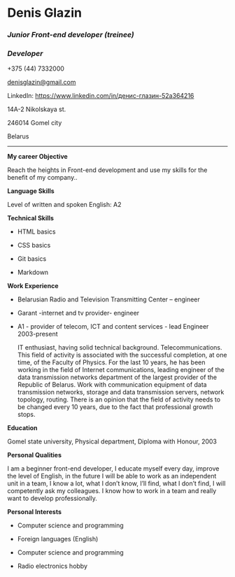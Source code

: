 
# Denis Glazin		

### _Junior Front-end developer (treinee)_
### _Developer_

+375 (44) 7332000 

[denisglazin@gmail.com](mailto:denisglazin@gmail.com)

LinkedIn: https://www.linkedin.com/in/денис-глазин-52a364216

14A-2 Nikolskaya st.

246014 Gomel city

Belarus
__________________

**My career Objective**

Reach the heights in Front-end development and use my skills for the benefit of my company..

**Language Skills**

Level of written and spoken English: A2

**Technical Skills**

* HTML basics

* CSS basics

* Git basics

* Markdown

**Work Experience**

* Belarusian Radio and Television Transmitting Center – engineer

* Garant -internet and tv provider- engineer

* A1 - provider of telecom, ICT and content services - 
lead Engineer 2003-present

  IT enthusiast, having solid  technical background. Telecommunications. This field of activity is  associated with the successful completion, at one time, of the Faculty of  Physics. For the last 10 years, he has been working in the field of Internet  communications, leading engineer of the data transmission networks department  of the largest provider of the Republic of Belarus. Work with communication  equipment of data transmission networks, storage and data transmission  servers, network topology, routing. There is an opinion that the field of  activity needs to be changed every 10 years, due to the fact that  professional growth stops.

**Education**

Gomel state university, Physical department, Diploma with Honour, 2003

**Personal Qualities**

I am a beginner front-end developer, I educate myself every day, improve the level of English, in the future I will be able to work as an independent unit in a team, I know a lot, what I don’t know, I’ll find, what I don’t find, I will competently ask my colleagues. I know how to work in a team and really want to develop professionally.

 

**Personal Interests**

* Computer science and programming

* Foreign languages (English)

* Computer science and programming

* Radio electronics hobby
